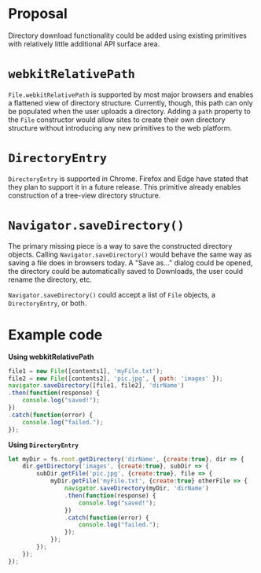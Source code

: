 # Proposal
Directory download functionality could be added using existing primitives with relatively little additional API surface area.

# `webkitRelativePath`
`File.webkitRelativePath` is supported by most major browsers and enables a flattened view of directory structure. Currently, though, this path can only be populated when the user uploads a directory. Adding a `path` property to the `File` constructor would allow sites to create their own directory structure without introducing any new primitives to the web platform.

# `DirectoryEntry`
`DirectoryEntry` is supported in Chrome. Firefox and Edge have stated that they plan to support it in a future release. This primitive already enables construction of a tree-view directory structure.

# `Navigator.saveDirectory()`
The primary missing piece is a way to save the constructed directory objects. Calling `Navigator.saveDirectory()` would behave the same way as saving a file does in browsers today. A "Save as..." dialog could be opened, the directory could be automatically saved to Downloads, the user could rename the directory, etc.

`Navigator.saveDirectory()` could accept a list of `File` objects, a `DirectoryEntry`, or both.

# Example code
__Using webkitRelativePath__
```javascript
file1 = new File([contents1], 'myFile.txt');
file2 = new File([contents2], 'pic.jpg', { path: 'images' });
navigator.saveDirectory([file1, file2], 'dirName')
.then(function(response) {
    console.log("saved!");
})
.catch(function(error) {
    console.log("failed.");
});
```

__Using `DirectoryEntry`__
```javascript
let myDir = fs.root.getDirectory('dirName', {create:true}, dir => {
    dir.getDirectory('images', {create:true}, subDir => {
        subDir.getFile('pic.jpg', {create:true}, file => {
            myDir.getFile('myFile.txt', {create:true} otherFile => {
                navigator.saveDirectory(myDir, 'dirName')
                .then(function(response) {
                    console.log("saved!");
                })
                .catch(function(error) {
                    console.log("failed.");
                });
            });
        });
    });
});
```

